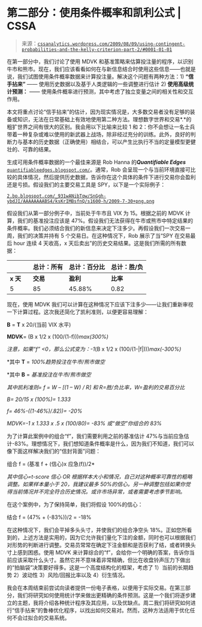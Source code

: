 <!--yml

分类：未分类

日期：2024-05-12 18:51:28

-->

# 第二部分：使用条件概率和凯利公式 | CSSA

> 来源：[`cssanalytics.wordpress.com/2009/08/09/using-contingent-probabilities-and-the-kelly-criterion-part-2/#0001-01-01`](https://cssanalytics.wordpress.com/2009/08/09/using-contingent-probabilities-and-the-kelly-criterion-part-2/#0001-01-01)

在第一部分中，我们讨论了使用 MDVK 和基准策略来估算投注量的程序，以识别牛市和熊市。现在，我们应该看看如何在与新信息结合时使用这些信息——也就是说，我们试图使用条件概率数据来计算投注量。解决这个问题有两种方法：1) **“信手拈来”** —— 使用历史数据以及基于人类逻辑的一些调整进行估计 2) **使用高级统计预测：** —— 使用条件概率进行预测，其中考虑了独立变量之间的相关性和交互作用。

本文将重点讨论“信手拈来”的估计，因为现实情况是，大多数交易者没有足够的装备或知识，无法在日常基础上有效地使用第二种方法。理想数字世界和交易*.*的粗犷世界之间有很大的区别。我会用以下比喻来比较 1 和 2：你不会想让一名士兵带着一种复杂或难以使用的新武器上战场，除非经过充分的训练。此外，良好的判断力与基本的历史数据（正确使用）相结合，可以产生比执行不当的定量模型更健壮的、可靠的结果。

生成可用条件概率数据的一个最佳来源是 Rob Hanna 的***Quantifiable Edges*** [`quantifiableedges.blogspot.com/`](http://quantifiableedges.blogspot.com/)。通常，Rob 会呈现一个与当前环境直接可比较的具体情况，然后提供历史数据，告诉你在这个具体的条件下进行交易你会盈利还是亏损。假设我们的主要交易工具是 SPY，以下是一个实际例子：

[`2.bp.blogspot.com/_931wANibTqw/SnGgh-ybdJI/AAAAAAAABS4/ksKrIMBsfnQ/s1600-h/2009-7-30+png.png`](http://2.bp.blogspot.com/_931wANibTqw/SnGgh-ybdJI/AAAAAAAABS4/ksKrIMBsfnQ/s1600-h/2009-7-30+png.png)

假设我们从第一部分例子中，当前处于牛市且 VIX 为 15。根据之前的 MDVK 计算，我们的基准投注应该是 47%。假设我们无法获得在牛市或熊市中特定结果的条件概率。我们必须结合我们的新信息来决定下注多少。再假设我们一次交易一周，我们的决策并持有 5 个交易日。在这种情况下，Rob 展示了当“SPY 在交易最后 hour 连续 4 天收高，x 天后卖出”的历史交易结果。这是我们所需的所有数据：

| | | **总计：所有** | **总计：百分比** | **总计：胜/负** |
| --- | --- | --- | --- | --- |
| **x 天** | | **交易** | **盈利** | **比率** |
| 5 | | 85 | 45.88% | 0.82 |

现在，使用 MDVK 我们可以计算在这种情况下应该下注多少——让我们重新审视一下计算过程。这次我还简化了凯利准则，以便更容易理解：

**B** = **T** x 20/(当前 VIX 水平)

**MDVK**= (B x 1/2 x (100/(1-f)))*max(300%)*

*注意，如果“f” <0，那么公式变为：-1*(B x 1/2 x (100/(1-|f|)))*max(-300%)*

*其中 **T** = *100%趋势投注在牛市/熊市做空*

*其中 **B** = *基准投注在牛市/熊市做空*

*其中凯利准则= f = W – [(1 – W) / R]    和    R=胜/负比率，W=盈利的交易百分比*

*B= 20/15 x (100%)= 1.333*

*f= 46%-((1-46%)/.82))= -20%*

*MDVK=-1 x 1.333 x .5 x (100/80)= -83% 或“做空”你组合的 83%*

为了计算此案例中的组合“f”，我们需要利用之前的基准估计 47%与当前应急估计-83%。理想情况下，我们想知道条件概率是什么，因为我们不知道，我们可以像下面这样解决我们的“信封背面”问题：

组合 f = (基准 f + (信心)x 应急(f))/2*

*其中信心=t-score 信心 OR 根据样本大小和情况，自己对这种概率可靠性的粗略调整。如果样本量小于 20，我建议最多 50%的信心。另一种调整包括如果你觉得当前情况并不完全符合历史情况。或许市场异常，或者需要考虑季节影响。*

在这个案例中，为了保持简单，我们将假设 100%的信心：

结合 f = (47% + (-83%))/2 = -18%

在这种情况下，我们会平掉多头头寸，并使我们的组合净空头 18%。正如您所看到的，上述方法是实用的，因为它允许我们量化下注的金额，同时也可以根据我们对形势的判断进行调整。交易员常常在确定下注金额和是否获利了结，或者转换头寸上感到困惑。使用 MDVK 来计算综合的“f”，会给你一个明确的答案，告诉你当前应该采取什么头寸。虽然它并不意味着非常精确，但比在收盘铃声压力下做出的“拍脑袋”决策要好得多。这是一个高度结构化的框架，考虑了 1）当前的长期趋势 2）波动性 3）风险/回报比率以及 4）衍生情况。

我会在本周结束前尝试向读者提供一份电子表格，以便用于实际交易。在第三部分，我们将研究如何使用统计学来做出更精确的条件预测。这是一个我们将逐步建立的主题，我将介绍各种统计程序及其应用，以及优缺点。周二我们将研究如何进行“信手拈来”的鲁棒优化程序，以找出如何交易对。然而，这种方法适用于优化任何不会过拟合的交易系统。
